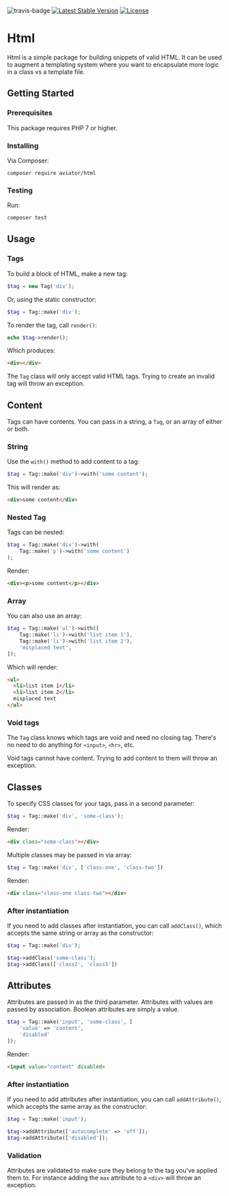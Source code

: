 ![travis-badge](https://travis-ci.org/danielsdeboer/html.svg?branch=master)
[![Latest Stable Version](https://poser.pugx.org/aviator/html/v/stable)](https://packagist.org/packages/aviator/html)
[![License](https://poser.pugx.org/aviator/html/license)](https://packagist.org/packages/aviator/html)
# Html

Html is a simple package for building snippets of valid HTML. It can be used to augment a templating system where you want to encapsulate more logic in a class vs a template file. 

## Getting Started
### Prerequisites

This package requires PHP 7 or higher.

### Installing

Via Composer:

```
composer require aviator/html
``` 

### Testing

Run:

```html
composer test
```

## Usage

### Tags

To build a block of HTML, make a new tag:

```php
$tag = new Tag('div');
```

Or, using the static constructor:

```php
$tag = Tag::make('div');
```

To render the tag, call `render()`:

```php
echo $tag->render();
```

Which produces:

```html
<div></div>
```

The `Tag` class will only accept valid HTML tags. Trying to create an invalid tag will throw an exception.

## Content

Tags can have contents. You can pass in a string, a `Tag`, or an array of either or both.

### String

Use the `with()` method to add content to a tag:

```php
$tag = Tag::make('div')->with('some content');
```

This will render as:

```html
<div>some content</div>
```

### Nested Tag

Tags can be nested:

```php
$tag = Tag::make('div')->with(
    Tag::make('p')->with('some content')
);
```

Render:

```html
<div><p>some content</p></div>
```

### Array

You can also use an array:

```php
$tag = Tag::make('ul')->with([
    Tag::make('li')->with('list item 1'),
    Tag::make('li')->with('list item 2'),
    'misplaced text',
]);
```

Which will render:

```html
<ul>
  <li>list item 1</li>
  <li>list item 2</li>
  misplaced text
</ul>
```

### Void tags

The `Tag` class knows which tags are void and need no closing tag. There's no need to do anything for `<input>`, `<hr>`, etc.

Void tags cannot have content. Trying to add content to them will throw an exception.

## Classes

To specify CSS classes for your tags, pass in a second parameter:

```php
$tag = Tag::make('div', 'some-class');
```

Render:

```html
<div class="some-class"></div>
```

Multiple classes may be passed in via array:

```php
$tag = Tag::make('div', ['class-one', 'class-two'])
```

Render:

```html
<div class="class-one class-two"></div>
```

### After instantiation

If you need to add classes after instantiation, you can call `addClass()`, which accepts the same string or array as the constructor:

```php
$tag = Tag::make('div');

$tag->addClass('some-class');
$tag->addClass(['class2', 'class3'])
```

## Attributes

Attributes are passed in as the third parameter. Attributes with values are passed by association. Boolean attributes are simply a value.

```php
$tag = Tag::make('input', 'some-class', [
    'value' => 'content',
    'disabled'
]);
```

Render:

```html
<input value="content" disabled>
```

### After instantiation

If you need to add attributes after instantiation, you can call `addAttribute()`, which accepts the same array as the constructor:

```php
$tag = Tag::make('input');

$tag->addAttribute(['autocomplete' => 'off']);
$tag->addAttribute(['disabled']);
```

### Validation

Attributes are validated to make sure they belong to the tag you've applied them to. For instance adding the `max` attribute to a `<div>` will throw an exception.


